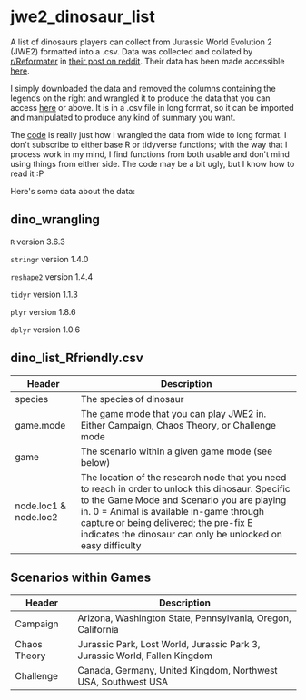 # jwe2_dinosaur_list
A list of dinosaurs players can collect from Jurassic World Evolution 2 (JWE2) formatted into a .csv. Data was collected and collated by [r/Reformater](https://www.reddit.com/user/Reformater/) in [their post on reddit](https://www.reddit.com/r/jurassicworldevo/comments/r30iz8/spreadsheet_detailing_how_to_unlock_every/). Their data has been made accessible [here](https://docs.google.com/spreadsheets/d/1TCE6igXMHr_OSvqULKU2dqDBft_v8goaqsdZXiC9xLU/edit?usp=sharing).

I simply downloaded the data and removed the columns containing the legends on the right and wrangled it to produce the data that you can access [here](https://raw.githubusercontent.com/lalochezic/jwe2_dinosaur_list/main/dino_list_Rfriendly.csv) or above. It is in a .csv file in long format, so it can be imported and manipulated to produce any kind of summary you want.

The [code](https://raw.githubusercontent.com/lalochezic/jwe2_dinosaur_list/main/dino_wrangling) is really just how I wrangled the data from wide to long format. I don't subscribe to either base R or tidyverse functions; with the way that I process work in my mind, I find functions from both usable and don't mind using things from either side. The code may be a bit ugly, but I know how to read it :P

Here's some data about the data:
## dino_wrangling
<code>R</code> version 3.6.3
  <p><code>stringr</code> version 1.4.0
  <p><code>reshape2</code> version 1.4.4
  <p><code>tidyr</code> version 1.1.3
  <p><code>plyr</code> version 1.8.6
  <p><code>dplyr</code> version 1.0.6

## dino_list_Rfriendly.csv
| Header | Description |
|--------| ----------- |
| species | The species of dinosaur |
| game.mode | The game mode that you can play JWE2 in. Either Campaign, Chaos Theory, or Challenge mode |
| game | The scenario within a given game mode (see below) |
| node.loc1 & node.loc2 | The location of the research node that you need to reach in order to unlock this dinosaur. Specific to the Game Mode and Scenario you are playing in. 0 = Animal is available in-game through capture or being delivered; the pre-fix E indicates the dinosaur can only be unlocked on easy difficulty|

## Scenarios within Games
| Header | Description |
|--------| ----------- |
| Campaign | Arizona, Washington State, Pennsylvania, Oregon, California |
| Chaos Theory | Jurassic Park, Lost World, Jurassic Park 3, Jurassic World, Fallen Kingdom |
| Challenge | Canada, Germany, United Kingdom, Northwest USA, Southwest USA |

